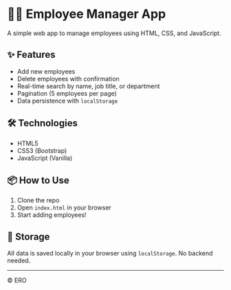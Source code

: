 
# 🧑‍💼 Employee Manager App

A simple web app to manage employees using HTML, CSS, and JavaScript.

## ✨ Features

- Add new employees
- Delete employees with confirmation
- Real-time search by name, job title, or department
- Pagination (5 employees per page)
- Data persistence with `localStorage`

## 🛠️ Technologies

- HTML5
- CSS3 (Bootstrap)
- JavaScript (Vanilla)

## 📦 How to Use

1. Clone the repo
2. Open `index.html` in your browser
3. Start adding employees!

## 📁 Storage

All data is saved locally in your browser using `localStorage`. No backend needed.

---

© ERO

